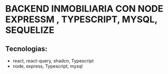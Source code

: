 # BACKEND INMOBILIARIA CON NODE EXPRESSM , TYPESCRIPT, MYSQL, SEQUELIZE

## Tecnologias:

* react, react-query, shadcn, Typescript
* node, express, Typescript, mysql
